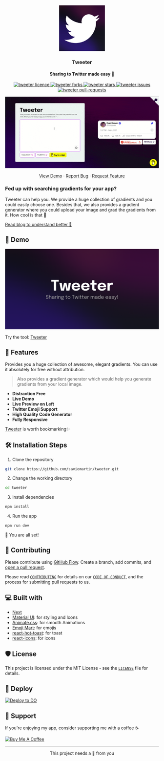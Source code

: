 <p align="center">
  <a href="https://tweeterapp.now.sh/">
    <img alt="Tweeter" src="public/assets/logo.png" width="150" height="150" />
  </a>
</p>
<h3 align="center">Tweeter</h1>
<h4 align="center">Sharing to Twitter made easy 👀</h4>

<p align="center">
<a href="https://github.com/saviomartin/tweeter/blob/master/LICENSE" target="blank">
<img src="https://img.shields.io/github/license/saviomartin/tweeter?style=flat-square" alt="tweeter licence" />
</a>
<a href="https://github.com/saviomartin/tweeter/fork" target="blank">
<img src="https://img.shields.io/github/forks/saviomartin/tweeter?style=flat-square" alt="tweeter forks"/>
</a>
<a href="https://github.com/saviomartin/tweeter/stargazers" target="blank">
<img src="https://img.shields.io/github/stars/saviomartin/tweeter?style=flat-square" alt="tweeter stars"/>
</a>
<a href="https://github.com/saviomartin/tweeter/issues" target="blank">
<img src="https://img.shields.io/github/issues/saviomartin/tweeter?style=flat-square" alt="tweeter issues"/>
</a>
<a href="https://github.com/saviomartin/tweeter/pulls" target="blank">
<img src="https://img.shields.io/github/issues-pr/saviomartin/tweeter?style=flat-square" alt="tweeter pull-requests"/>
</a>

</p>

<p align="center"><img src="public/assets/app.gif" alt="tweeter gif" /></p>

<p align="center">
    <a href="https://tweeterapp.now.sh/" target="blank">View Demo</a>
    ·
    <a href="https://github.com/saviomartin/tweeter/issues/new/choose">Report Bug</a>
    ·
    <a href="https://github.com/saviomartin/tweeter/issues/new/choose">Request Feature</a>
</p>

### Fed up with searching gradients for your app?

Tweeter can help you. We provide a huge collection of gradients and you could easily choose one. Besides that, we also provides a gradient generator where you could upload your image and grad the gradients from it. How cool is that 🙌

[Read blog to understand better 📖](https://savio.xyz/introducing-gradient-king-never-again-run-out-of-gradients)

## 🚀 Demo

<a href="https://tweeterapp.now.sh/" target="blank">
<img src="public/assets/banner.png" />
</a>

Try the tool: [Tweeter](https://tweeterapp.now.sh/)

## 🧐 Features

Provides you a huge collection of awesome, elegant gradients. You can use it absolutely for free without attribution.

> Also provides a gradient generator which would help you generate gradients from your local image.

- **Distraction Free**
- **Live Demo**
- **Live Preview on Left**
- **Twitter Emoji Support**
- **High Quality Code Generator**
- **Fully Responsive**

[Tweeter](https://tweeterapp.now.sh/) is worth bookmarking✨️

## 🛠️ Installation Steps

1. Clone the repository

```bash
git clone https://github.com/saviomartin/tweeter.git
```

2. Change the working directory

```bash
cd tweeter
```

3. Install dependencies

```bash
npm install
```

4. Run the app

```bash
npm run dev
```

🌟 You are all set!

## 🍰 Contributing

Please contribute using [GitHub Flow](https://guides.github.com/introduction/flow). Create a branch, add commits, and [open a pull request](https://github.com/saviomartin/tweeter/compare).

Please read [`CONTRIBUTING`](CONTRIBUTING.md) for details on our [`CODE OF CONDUCT`](CODE_OF_CONDUCT.md), and the process for submitting pull requests to us.

## 💻 Built with

- [Next](https://nextjs.org/)
- [Material UI](http://material-ui.com/): for styling and Icons
- [Animate.css](https://animate.style/): for smooth Animations
- [Emoji Mart](https://www.npmjs.com/package/emoji-mart): for emojis
- [react-hot-toast](https://react-hot-toast.com/): for toast
- [react-icons](https://react-icons.github.io/react-icons/): for icons

## 🛡️ License

This project is licensed under the MIT License - see the [`LICENSE`](LICENSE) file for details.

## 🦄 Deploy

[![Deploy to DO](https://www.deploytodo.com/do-btn-blue.svg)](https://cloud.digitalocean.com/apps/new?repo=https://github.com/saviomartin/tweeter)

## 🙏 Support

If you're enjoying my app, consider supporting me with a coffee ☕️

<a href="https://buymeacoffee.com/saviomartin" title="Buy Me A Coffee" >
<img src="https://cdn.buymeacoffee.com/buttons/v2/default-yellow.png" alt="Buy Me A Coffee" height="42" />
</a>

<hr>
<p align="center">
This project needs a 🌟 from you
</p>
